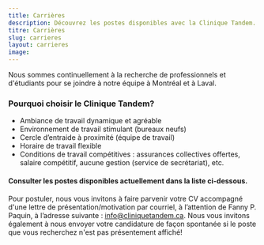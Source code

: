 ```yaml
---
title: Carrières
description: Découvrez les postes disponibles avec la Clinique Tandem. Rejoignez notre équipe dès maintenant!
titre: Carrières
slug: carrieres
layout: carrieres
image:
---
```

Nous sommes continuellement à la recherche de professionnels et d'étudiants pour se joindre à notre équipe à Montréal et à Laval.

### Pourquoi choisir le Clinique Tandem?
- Ambiance de travail dynamique et agréable
- Environnement de travail stimulant (bureaux neufs)
- Cercle d’entraide à proximité (équipe de travail)
- Horaire de travail flexible
- Conditions de travail compétitives : assurances collectives offertes, salaire compétitif, aucune gestion (service de secrétariat), etc.

#### Consulter les postes disponibles actuellement dans la liste ci-dessous.
Pour postuler, nous vous invitons à faire parvenir votre CV accompagné d'une lettre de présentation/motivation par courriel, à l’attention de Fanny P. Paquin, à l’adresse suivante : info@cliniquetandem.ca. Nous vous invitons également à nous envoyer votre candidature de façon spontanée si le poste que vous recherchez n'est pas présentement affiché!

